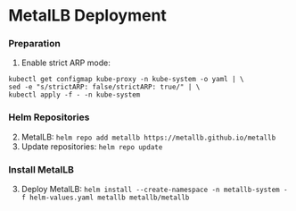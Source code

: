 # MetalLB Deployment

### Preparation
1. Enable strict ARP mode:
```shell
kubectl get configmap kube-proxy -n kube-system -o yaml | \
sed -e "s/strictARP: false/strictARP: true/" | \
kubectl apply -f - -n kube-system
```

### Helm Repositories
2. MetalLB: `helm repo add metallb https://metallb.github.io/metallb`
3. Update repositories: `helm repo update`

### Install MetalLB
3. Deploy MetalLB: `helm install --create-namespace -n metallb-system -f helm-values.yaml metallb metallb/metallb`